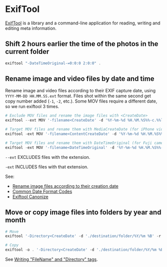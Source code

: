 # ExifTool

[ExifTool](https://exiftool.org/) is a library and a command-line application for reading, writing and editing meta information.

## Shift 2 hours earlier the time of the photos in the current folder

```powershell
exiftool "-DateTimeOriginal-=0:0:0 2:0:0" .
```

## Rename image and video files by date and time

Rename image and video files according to their EXIF capture date, using `YYYY-MM-DD HH.MM.SS.ext` format. Files shot within the same second get copy number added (`-1`, `-2`, etc.). Some MOV files require a different date, so we run exiftool 3 times.

```powershell
# Exclude MOV files and rename the image files with <CreateDate>
exiftool --ext MOV '-filename<CreateDate' -d '%Y-%m-%d %H.%M.%S%%-c.%%le' .

# Target MOV files and rename them with MediaCreateDate (for iPhone videos)
exiftool -ext MOV '-filename<ContentCreateDate' -d '%Y-%m-%d %H.%M.%S%%-c.%%le' .

# Target MOV files and rename them with DateTimeOriginal (for Fuji camera videos)
exiftool -ext MOV '-filename<DateTimeOriginal' -d '%Y-%m-%d %H.%M.%S%%-c.%%le' .
```

`--ext` EXCLUDES files with the extension.

`-ext` INCLUDES files with that extension.

See:

- [Rename image files according to their creation date](https://ninedegreesbelow.com/photography/exiftool-commands.html#rename)
- [Common Date Format Codes](https://exiftool.org/filename.html)
- [Exiftool Canonize](https://gist.github.com/jmuspratt/3680d45b0c12f8b32093)

## Move or copy image files into folders by year and month

```powershell
# Move
exiftool '-Directory<CreateDate' -d './destination/folder/%Y/%m %B' -r ./source/folder

# Copy
exiftool -o . '-Directory<CreateDate' -d './destination/folder/%Y/%m %B' -r ./source/folder
```

See [Writing "FileName" and "Directory" tags](https://exiftool.org/filename.html).

